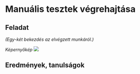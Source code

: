 # Manuális tesztek végrehajtása

## Feladat
_(Egy-két bekezdés az elvégzett munkáról.)_

_Képernyőkép_
![](pic.png)

## Eredmények, tanulságok